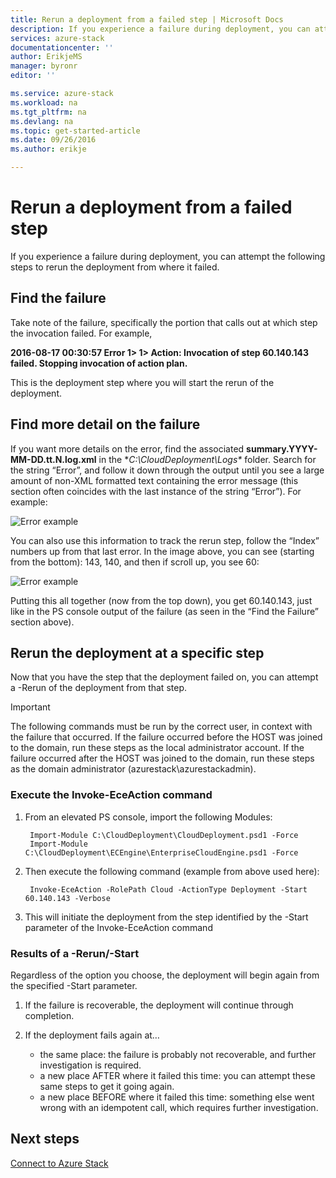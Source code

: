 ```yaml
---
title: Rerun a deployment from a failed step | Microsoft Docs
description: If you experience a failure during deployment, you can attempt the following steps to rerun the deployment from where it failed.
services: azure-stack
documentationcenter: ''
author: ErikjeMS
manager: byronr
editor: ''

ms.service: azure-stack
ms.workload: na
ms.tgt_pltfrm: na
ms.devlang: na
ms.topic: get-started-article
ms.date: 09/26/2016
ms.author: erikje

---
```

# Rerun a deployment from a failed step
If you experience a failure during deployment, you can attempt the following steps to rerun the deployment from where it failed.

## Find the failure
Take note of the failure, specifically the portion that calls out at which step the invocation failed. For example,

**2016-08-17 00:30:57 Error 1> 1> Action: Invocation of step 60.140.143 failed. Stopping invocation of action plan.**

This is the deployment step where you will start the rerun of the deployment.

## Find more detail on the failure
If you want more details on the error, find the associated **summary.YYYY-MM-DD.tt.N.log.xml** in the **C:\CloudDeployment\Logs\** folder.
Search for the string “Error”, and follow it down through the output until you see a large amount of non-XML formatted text containing the error message (this section often coincides with the last instance of the string “Error”). For example:

![Error example](media/azure-stack-rerun-deploy/image01.png)

You can also use this information to track the rerun step, follow the “Index” numbers up from that last error. In the image above, you can see (starting from the bottom): 143, 140, and then if scroll up, you see 60:

![Error example](media/azure-stack-rerun-deploy/image02.png)

Putting this all together (now from the top down), you get 60.140.143, just like in the PS console output of the failure (as seen in the “Find the Failure” section above).

## Rerun the deployment at a specific step
Now that you have the step that the deployment failed on, you can attempt a -Rerun of the deployment from that step.

> [!IMPORTANT]
> The following commands must be run by the correct user, in context with the failure that occurred. If the failure occurred before the HOST was joined to the domain, run these steps as the local administrator account. If the failure occurred after the HOST was joined to the domain, run these steps as the domain administrator (azurestack\azurestackadmin).
> 
> 

### Execute the Invoke-EceAction command
1. From an elevated PS console, import the following Modules:
   
        Import-Module C:\CloudDeployment\CloudDeployment.psd1 -Force
        Import-Module C:\CloudDeployment\ECEngine\EnterpriseCloudEngine.psd1 -Force 
2. Then execute the following command (example from above used here):
   
        Invoke-EceAction -RolePath Cloud -ActionType Deployment -Start 60.140.143 -Verbose
3. This will initiate the deployment from the step identified by the -Start parameter of the Invoke-EceAction command

### Results of a -Rerun/-Start
Regardless of the option you choose, the deployment will begin again from the specified -Start parameter.

1. If the failure is recoverable, the deployment will continue through completion.
2. If the deployment fails again at…
   
   * the same place: the failure is probably not recoverable, and further investigation is required.
   * a new place AFTER where it failed this time:  you can attempt these same steps to get it going again.
   * a new place BEFORE where it failed this time: something else went wrong with an idempotent call, which requires further investigation.

## Next steps
[Connect to Azure Stack](azure-stack-connect-azure-stack.md)

